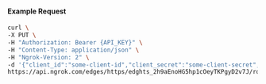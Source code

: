 <!-- Code generated for API Clients. DO NOT EDIT. -->

#### Example Request

```bash
curl \
-X PUT \
-H "Authorization: Bearer {API_KEY}" \
-H "Content-Type: application/json" \
-H "Ngrok-Version: 2" \
-d '{"client_id":"some-client-id","client_secret":"some-client-secret","enabled":true,"issuer":"https://accounts.google.com","scopes":["profile"]}' \
https://api.ngrok.com/edges/https/edghts_2h9aEnoHG5hp1cOeyTKPgyD2v7J/routes/edghtsrt_2h9aEnnE4Nv5GNGOmJ5fHuPN5HJ/oidc
```
